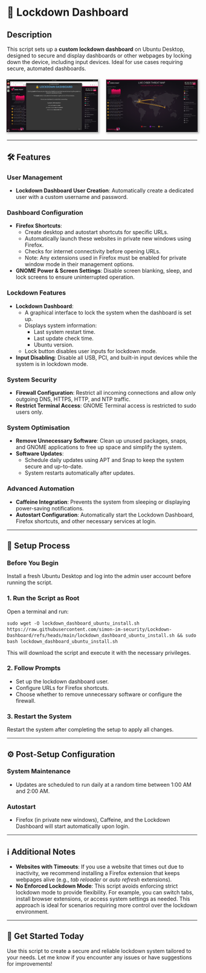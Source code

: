<!DOCTYPE html>
<html lang="en">
<head>
    <meta charset="UTF-8">
    <meta name="viewport" content="width=device-width, initial-scale=1.0">
</head>
<body>
    <h1>🚀 Lockdown Dashboard</h1>
    <h2>Description</h2>
    <p>This script sets up a <strong>custom lockdown dashboard</strong> on Ubuntu Desktop, designed to secure and display dashboards or other webpages by locking down the device, including input devices. Ideal for use cases requiring secure, automated dashboards.</p>
    <div style="display: flex; gap: 20px; justify-content: center; margin: 20px 0;">
        <img src="https://github.com/simon-im-security/Lockdown-Dashboard/blob/main/before.png" alt="Before Lockdown" style="width:48%; border:1px solid #ccc; box-shadow: 2px 2px 5px #aaa;">
        <img src="https://github.com/simon-im-security/Lockdown-Dashboard/blob/main/after.png" alt="After Lockdown" style="width:48%; border:1px solid #ccc; box-shadow: 2px 2px 5px #aaa;">
    </div>
    <hr>
    <h2>🛠️ Features</h2>
    <h3>User Management</h3>
    <ul>
        <li><strong>Lockdown Dashboard User Creation</strong>: Automatically create a dedicated user with a custom username and password.</li>
    </ul>
    <h3>Dashboard Configuration</h3>
    <ul>
        <li><strong>Firefox Shortcuts</strong>: 
            <ul>
                <li>Create desktop and autostart shortcuts for specific URLs.</li>
                <li>Automatically launch these websites in private new windows using Firefox.</li>
                <li>Checks for internet connectivity before opening URLs.</li>
                <li>Note: Any extensions used in Firefox must be enabled for private window mode in their management options.</li>
            </ul>
        </li>
        <li><strong>GNOME Power &amp; Screen Settings</strong>: Disable screen blanking, sleep, and lock screens to ensure uninterrupted operation.</li>
    </ul>
    <h3>Lockdown Features</h3>
    <ul>
        <li><strong>Lockdown Dashboard</strong>: 
            <ul>
                <li>A graphical interface to lock the system when the dashboard is set up.</li>
                <li>Displays system information:
                    <ul>
                        <li>Last system restart time.</li>
                        <li>Last update check time.</li>
                        <li>Ubuntu version.</li>
                    </ul>
                </li>
                <li>Lock button disables user inputs for lockdown mode.</li>
            </ul>
        </li>
        <li><strong>Input Disabling</strong>: Disable all USB, PCI, and built-in input devices while the system is in lockdown mode.</li>
    </ul>
    <h3>System Security</h3>
    <ul>
        <li><strong>Firewall Configuration</strong>: Restrict all incoming connections and allow only outgoing DNS, HTTPS, HTTP, and NTP traffic.</li>
        <li><strong>Restrict Terminal Access</strong>: GNOME Terminal access is restricted to sudo users only.</li>
    </ul>
    <h3>System Optimisation</h3>
    <ul>
        <li><strong>Remove Unnecessary Software</strong>: Clean up unused packages, snaps, and GNOME applications to free up space and simplify the system.</li>
        <li><strong>Software Updates</strong>: 
            <ul>
                <li>Schedule daily updates using APT and Snap to keep the system secure and up-to-date.</li>
                <li>System restarts automatically after updates.</li>
            </ul>
        </li>
    </ul>
    <h3>Advanced Automation</h3>
    <ul>
        <li><strong>Caffeine Integration</strong>: Prevents the system from sleeping or displaying power-saving notifications.</li>
        <li><strong>Autostart Configuration</strong>: Automatically start the Lockdown Dashboard, Firefox shortcuts, and other necessary services at login.</li>
    </ul>
    <hr>
    <h2>📝 Setup Process</h2>
    <h3>Before You Begin</h3>
    <p>Install a fresh Ubuntu Desktop and log into the admin user account before running the script.</p>
    <h3>1. Run the Script as Root</h3>
    <p>Open a terminal and run:</p>
    <pre><code>sudo wget -O lockdown_dashboard_ubuntu_install.sh https://raw.githubusercontent.com/simon-im-security/Lockdown-Dashboard/refs/heads/main/lockdown_dashboard_ubuntu_install.sh && sudo bash lockdown_dashboard_ubuntu_install.sh</code></pre>
    <p>This will download the script and execute it with the necessary privileges.</p>
    <h3>2. Follow Prompts</h3>
    <ul>
        <li>Set up the lockdown dashboard user.</li>
        <li>Configure URLs for Firefox shortcuts.</li>
        <li>Choose whether to remove unnecessary software or configure the firewall.</li>
    </ul>
    <h3>3. Restart the System</h3>
    <p>Restart the system after completing the setup to apply all changes.</p>
    <hr>
    <h2>⚙️ Post-Setup Configuration</h2>
    <h3>System Maintenance</h3>
    <ul>
        <li>Updates are scheduled to run daily at a random time between 1:00 AM and 2:00 AM.</li>
    </ul>
    <h3>Autostart</h3>
    <ul>
        <li>Firefox (in private new windows), Caffeine, and the Lockdown Dashboard will start automatically upon login.</li>
    </ul>
    <hr>
    <h2>ℹ️ Additional Notes</h2>
    <ul>
        <li><strong>Websites with Timeouts</strong>: If you use a website that times out due to inactivity, we recommend installing a Firefox extension that keeps webpages alive (e.g., <i>tab reloader</i> or <i>auto refresh</i> extensions).</li>
        <li><strong>No Enforced Lockdown Mode</strong>: This script avoids enforcing strict lockdown mode to provide flexibility. For example, you can switch tabs, install browser extensions, or access system settings as needed. This approach is ideal for scenarios requiring more control over the lockdown environment.</li>
    </ul>
    <hr>
    <h2>🎉 Get Started Today</h2>
    <p>Use this script to create a secure and reliable lockdown system tailored to your needs. Let me know if you encounter any issues or have suggestions for improvements!</p>
</body>
</html>

